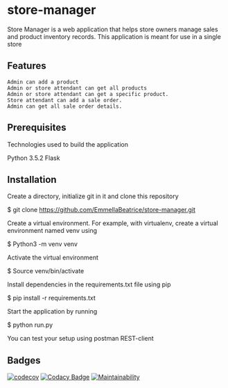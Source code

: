 # store-manager
Store Manager is a web application that helps store owners manage sales and product inventory records. This application is meant for use in a single store

## Features
    Admin can add a product
    Admin or store attendant can get all products
    Admin or store attendant can get a specific product.
    Store attendant can add a sale order.
    Admin can get all sale order details.

## Prerequisites
Technologies used to build the application

 Python 3.5.2
 Flask

## Installation
Create a directory, initialize git in it and clone this repository

$ git clone <https://github.com/EmmellaBeatrice/store-manager.git>

Create a virtual environment. For example, with virtualenv, create a virtual environment named venv using

$ Python3 -m venv venv

Activate the virtual environment

$ Source venv/bin/activate

Install dependencies in the requirements.txt file using pip

$ pip install -r requirements.txt

Start the application by running

$ python run.py

You can test your setup using postman REST-client

## Badges
[![codecov](https://codecov.io/gh/EmmellaBeatrice/store-manager/branch/develope/graph/badge.svg)](https://codecov.io/gh/EmmellaBeatrice/store-manager)
[![Codacy Badge](https://api.codacy.com/project/badge/Grade/82a8edc3ab554359b7def10c11b7c67a)](https://www.codacy.com/app/EmmellaBeatrice/store-manager?utm_source=github.com&amp;utm_medium=referral&amp;utm_content=EmmellaBeatrice/store-manager&amp;utm_campaign=Badge_Grade)
[![Maintainability](https://api.codeclimate.com/v1/badges/888523a15ac0e1f28faf/maintainability)](https://codeclimate.com/github/EmmellaBeatrice/store-manager/maintainability)


